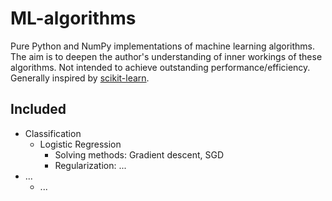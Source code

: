 # ML-algorithms
Pure Python and NumPy implementations of machine learning algorithms.
The aim is to deepen the author's understanding of inner workings of these algorithms.
Not intended to achieve outstanding performance/efficiency.
Generally inspired by [scikit-learn](https://github.com/scikit-learn/scikit-learn).
## Included
- Classification
  * Logistic Regression
    * Solving methods: Gradient descent, SGD
    * Regularization: ...
- ...
  * ...

